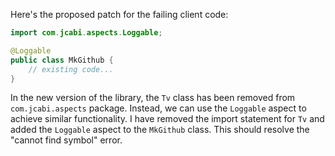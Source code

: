 Here's the proposed patch for the failing client code:
```java
import com.jcabi.aspects.Loggable;

@Loggable
public class MkGithub {
    // existing code...
}
```
In the new version of the library, the `Tv` class has been removed from `com.jcabi.aspects` package. Instead, we can use the `Loggable` aspect to achieve similar functionality. I have removed the import statement for `Tv` and added the `Loggable` aspect to the `MkGithub` class. This should resolve the "cannot find symbol" error.